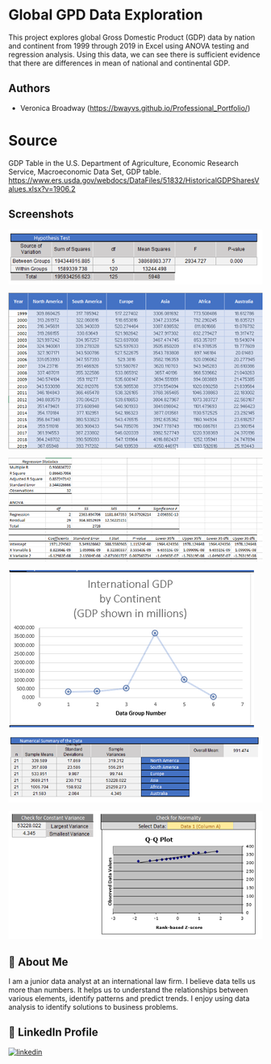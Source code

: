 
# Global GPD Data Exploration
This project explores global Gross Domestic Product (GDP) data by nation and continent from 1999 through 2019 in Excel using ANOVA testing and regression analysis. Using this data, we can see there is sufficient evidence that there are differences in mean of national and continental GDP. 



## Authors

- Veronica Broadway (https://bwayvs.github.io/Professional_Portfolio/)


# Source

GDP Table in the U.S. Department of Agriculture, Economic Research Service, Macroeconomic Data Set, GDP table.
https://www.ers.usda.gov/webdocs/DataFiles/51832/HistoricalGDPSharesValues.xlsx?v=1906.2
## Screenshots

![Hypothesis Testing Results - Continental GDP](https://github.com/bwayvs/GlobalGDP_DataExploration/blob/main/images/Hypothesis%20Testing%20-%20%20ANOVA%20GDP%20project.PNG)

![Raw Data - Continental GDP](https://github.com/bwayvs/GlobalGDP_DataExploration/blob/main/images/Raw%20Data-%20%20ANOVA%20GDP%20project.PNG)

![Regression Analysis - U.S. vs. World GDP](https://github.com/bwayvs/GlobalGDP_DataExploration/blob/main/images/Regression%20Analysis%20Global%20GDP.PNG)

![ANOVA Summary Graph - Continental GDP](https://github.com/bwayvs/GlobalGDP_DataExploration/blob/main/images/Summary%20Graph%20ANOVA%20GDP%20project.PNG)

![ANOVA Numerical Table - Continental GDP](https://github.com/bwayvs/GlobalGDP_DataExploration/blob/main/images/Summary%20Numerical%20Table%20ANOVA%20GDP%20project.PNG)

![Variance and Normality - Continental GDP](https://github.com/bwayvs/GlobalGDP_DataExploration/blob/main/images/Variance%20and%20Normalcy%20ANOVA%20GDP%20project.PNG)


## 🚀 About Me
I am a junior data analyst at an international law firm. I believe data tells us more than numbers. It helps us to understand the relationships between various elements, identify patterns and predict trends. I enjoy using data analysis to identify solutions to business problems. 


## 🔗 LinkedIn Profile
[![linkedin](https://img.shields.io/badge/linkedin-0A66C2?style=for-the-badge&logo=linkedin&logoColor=white)](https://www.linkedin.com/in/veronicabroadway/)


